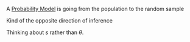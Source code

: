 ---
---

A [Probability Model](Probability%20Model.md) is going from the population to the random sample

Kind of the opposite direction of inference

Thinking about $s$ rather than $\theta$. 
